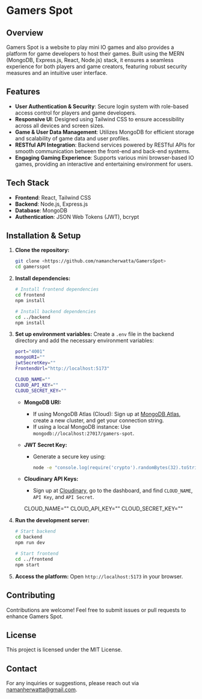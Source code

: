 # Gamers Spot

## Overview

Gamers Spot is a website to play mini IO games and also provides a platform for game developers to host their games. Built using the MERN (MongoDB, Express.js, React, Node.js) stack, it ensures a seamless experience for both players and game creators, featuring robust security measures and an intuitive user interface.

## Features

- **User Authentication & Security**: Secure login system with role-based access control for players and game developers.
- **Responsive UI**: Designed using Tailwind CSS to ensure accessibility across all devices and screen sizes.
- **Game & User Data Management**: Utilizes MongoDB for efficient storage and scalability of game data and user profiles.
- **RESTful API Integration**: Backend services powered by RESTful APIs for smooth communication between the front-end and back-end systems.
- **Engaging Gaming Experience**: Supports various mini browser-based IO games, providing an interactive and entertaining environment for users.

## Tech Stack

- **Frontend**: React, Tailwind CSS
- **Backend**: Node.js, Express.js
- **Database**: MongoDB
- **Authentication**: JSON Web Tokens (JWT), bcrypt

## Installation & Setup

1. **Clone the repository:**

   ```sh
   git clone <https://github.com/namancherwatta/GamersSpot>
   cd gamersspot
   ```

2. **Install dependencies:**

   ```sh
   # Install frontend dependencies
   cd frontend
   npm install

   # Install backend dependencies
   cd ../backend
   npm install
   ```

3. **Set up environment variables:** Create a `.env` file in the backend directory and add the necessary environment variables:

   ```sh
   port="4001"
   mongoURI=""
   jwtSecretKey=""
   FrontendUrl="http://localhost:5173"

   CLOUD_NAME=""
   CLOUD_API_KEY=""
   CLOUD_SECRET_KEY=""
   ```

   - **MongoDB URI:**
     - If using MongoDB Atlas (Cloud): Sign up at [MongoDB Atlas](https://www.mongodb.com/atlas), create a new cluster, and get your connection string.
     - If using a local MongoDB instance: Use `mongodb://localhost:27017/gamers-spot`.

   - **JWT Secret Key:**
     - Generate a secure key using:
       ```sh
       node -e "console.log(require('crypto').randomBytes(32).toString('hex'))"
       ```

   - **Cloudinary API Keys:**
     - Sign up at [Cloudinary](https://cloudinary.com/), go to the dashboard, and find `CLOUD_NAME`, `API Key`, and `API Secret`.

      CLOUD_NAME=""
      CLOUD_API_KEY=""
      CLOUD_SECRET_KEY=""

4. **Run the development server:**

   ```sh
   # Start backend
   cd backend
   npm run dev

   # Start frontend
   cd ../frontend
   npm start
   ```

5. **Access the platform:** Open `http://localhost:5173` in your browser.

## Contributing

Contributions are welcome! Feel free to submit issues or pull requests to enhance Gamers Spot.

## License

This project is licensed under the MIT License.

## Contact

For any inquiries or suggestions, please reach out via namanherwatta@gmail.com.
